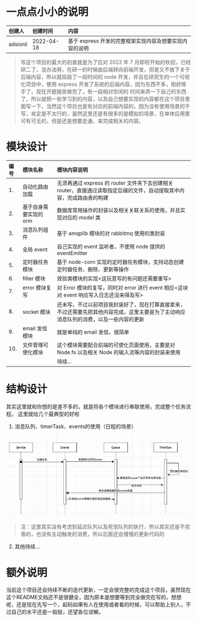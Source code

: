 # 一点点小小的说明

| 创建人   | 创建时间   | 内容                                                    |
| :------- | :--------- | :------------------------------------------------------ |
| adsionli | 2022-04-18 | 基于 express 开发的完整框架实现内容及想要实现内容的说明 |

> 写这个项目的最大的初衷就是为了应对 2022 年 7 月即将开始的秋招，已经研二了，没办法呀，在研一的时候由后端转向前端开发，但是又不放下关于后端内容，所以就捣鼓了一段时间的 node 开发，并且在研究生的一个可视化项目中，使用 express 开发了系统的后端内容，因为东西不多，刚好练手了，现在开题报告做完了，有一段相对空闲的 时间来弄一下自己的东西了，所以就把一些学习到的内容，以及自己想要实现的内容都在这个项目里面写一下，当然这个项目也是有对应的前端内容的，因为没有使用场景的干写，肯定是不太行的，虽然这里还是有很多的是模拟的场景，在单体应用里可有可无的，但是还是想要走通，来完成相关的内容。

# 模块设计

| 编号 | 模块名称               | 模块内容说明                                                                                                                           |
| :--- | :--------------------- | :------------------------------------------------------------------------------------------------------------------------------------- |
| 1.   | 自动化路由加载         | 无须再通过 express 的 router 文件夹下去创建相关 router，直接通过读取指定后缀的文件，自动提取其中内容，完成路由表的构建                 |
| 2.   | 基于自身需要实现的 orm | 数据库常用操作的封装以及相关关联关系的使用，并且实现对应的 model 类                                                                    |
| 3.   | 消息队列组件           | 基于 amqplib 模块的对 rabbitmq 使用的类封装                                                                                            |
| 4.   | 全局 event             | 自己实现的 event 监听者，不使用 node 提供的 eventEmitter                                                                               |
| 5.   | 定时器任务模块         | 基于 node-corn 实现的定时器任务模块，支持动态创建定时器任务、删除、更新等操作                                                          |
| 6.   | filter 模块            | 效验类模块的实现<这玩意写的有问题还需要重写>                                                                                           |
| 7.   | error 模块复写         | 对 Error 模块的复写，同时对 error 进行 event 相应<这块对 event 响应写入日志还没来得及写>                                               |
| 8.   | socket 模块            | 还未写，不过以前项目我封装好了，现在打算直接拿来，不过还需要先把其他内容完成，这里主要是为了主动响应消息队列的消费，以及一些内容的更新 |
| 9.   | email 发信模块         | 就是单纯的 email 发信，很简单                                                                                                          |
| 10.  | 文件管理可使化模块     | 这个模块需要配合前端的可使化页面使用，主要是对 Node.fs 以及相关 Node 的输入流等内容的封装来使用                                        |
|      |                        | 待续...                                                                                                                                |

# 结构设计
其实这里就和你想的是差不多的，就是将各个模块进行串联使用，完成整个任务流程。
这里就给几个最典型的好啦
1. 消息队列、timerTask、events的使用（日程的场景）
<img src="./public/images/mq.png" action="mq" style="zoom: 66%" />

> 注：这里其实没有考虑到延迟队列以及死信队列的执行，所以其实还是不完善的，也没有主动触发的消费，所以后面还会慢慢的更新代码的
2. 其他待续...

# 额外说明
当前这个项目还会持续不断的迭代更新，一定会很完整的完成这个项目，虽然现在这个README文档还不是很健全，因为原本是想要等到完全做完在写的，想想呢，还是现在先写一个，起码如果有人在使用或者看的时候，可以帮助上别人，不过自己的水平还是一般般，还望各位谅解。

